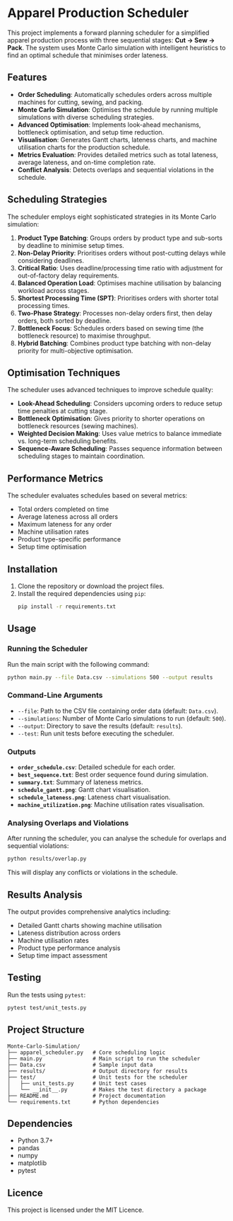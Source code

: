 # Apparel Production Scheduler

This project implements a forward planning scheduler for a simplified apparel production process with three sequential stages: **Cut → Sew → Pack**. The system uses Monte Carlo simulation with intelligent heuristics to find an optimal schedule that minimises order lateness.

## Features

- **Order Scheduling**: Automatically schedules orders across multiple machines for cutting, sewing, and packing.
- **Monte Carlo Simulation**: Optimises the schedule by running multiple simulations with diverse scheduling strategies.
- **Advanced Optimisation**: Implements look-ahead mechanisms, bottleneck optimisation, and setup time reduction.
- **Visualisation**: Generates Gantt charts, lateness charts, and machine utilisation charts for the production schedule.
- **Metrics Evaluation**: Provides detailed metrics such as total lateness, average lateness, and on-time completion rate.
- **Conflict Analysis**: Detects overlaps and sequential violations in the schedule.

## Scheduling Strategies

The scheduler employs eight sophisticated strategies in its Monte Carlo simulation:

1. **Product Type Batching**: Groups orders by product type and sub-sorts by deadline to minimise setup times.
2. **Non-Delay Priority**: Prioritises orders without post-cutting delays while considering deadlines.
3. **Critical Ratio**: Uses deadline/processing time ratio with adjustment for out-of-factory delay requirements.
4. **Balanced Operation Load**: Optimises machine utilisation by balancing workload across stages.
5. **Shortest Processing Time (SPT)**: Prioritises orders with shorter total processing times.
6. **Two-Phase Strategy**: Processes non-delay orders first, then delay orders, both sorted by deadline.
7. **Bottleneck Focus**: Schedules orders based on sewing time (the bottleneck resource) to maximise throughput.
8. **Hybrid Batching**: Combines product type batching with non-delay priority for multi-objective optimisation.

## Optimisation Techniques

The scheduler uses advanced techniques to improve schedule quality:

- **Look-Ahead Scheduling**: Considers upcoming orders to reduce setup time penalties at cutting stage.
- **Bottleneck Optimisation**: Gives priority to shorter operations on bottleneck resources (sewing machines).
- **Weighted Decision Making**: Uses value metrics to balance immediate vs. long-term scheduling benefits.
- **Sequence-Aware Scheduling**: Passes sequence information between scheduling stages to maintain coordination.

## Performance Metrics

The scheduler evaluates schedules based on several metrics:
- Total orders completed on time
- Average lateness across all orders
- Maximum lateness for any order
- Machine utilisation rates
- Product type-specific performance
- Setup time optimisation

## Installation

1. Clone the repository or download the project files.
2. Install the required dependencies using `pip`:
   ```bash
   pip install -r requirements.txt
   ```

## Usage

### Running the Scheduler
Run the main script with the following command:
```bash
python main.py --file Data.csv --simulations 500 --output results
```

### Command-Line Arguments
- `--file`: Path to the CSV file containing order data (default: `Data.csv`).
- `--simulations`: Number of Monte Carlo simulations to run (default: `500`).
- `--output`: Directory to save the results (default: `results`).
- `--test`: Run unit tests before executing the scheduler.

### Outputs
- **`order_schedule.csv`**: Detailed schedule for each order.
- **`best_sequence.txt`**: Best order sequence found during simulation.
- **`summary.txt`**: Summary of lateness metrics.
- **`schedule_gantt.png`**: Gantt chart visualisation.
- **`schedule_lateness.png`**: Lateness chart visualisation.
- **`machine_utilization.png`**: Machine utilisation rates visualisation.

### Analysing Overlaps and Violations
After running the scheduler, you can analyse the schedule for overlaps and sequential violations:
```bash
python results/overlap.py
```
This will display any conflicts or violations in the schedule.

## Results Analysis

The output provides comprehensive analytics including:
- Detailed Gantt charts showing machine utilisation
- Lateness distribution across orders
- Machine utilisation rates
- Product type performance analysis
- Setup time impact assessment

## Testing

Run the tests using `pytest`:
```bash
pytest test/unit_tests.py
```

## Project Structure

```
Monte-Carlo-Simulation/
├── apparel_scheduler.py   # Core scheduling logic
├── main.py                # Main script to run the scheduler
├── Data.csv               # Sample input data
├── results/               # Output directory for results
├── test/                  # Unit tests for the scheduler
│   ├── unit_tests.py      # Unit test cases
│   └── __init__.py        # Makes the test directory a package
├── README.md              # Project documentation
└── requirements.txt       # Python dependencies
```

## Dependencies

- Python 3.7+
- pandas
- numpy
- matplotlib
- pytest

## Licence

This project is licensed under the MIT Licence.
